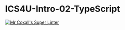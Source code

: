 # ICS4U-Intro-02-TypeScript

[![Mr Coxall's Super Linter](https://github.com/KaitlynIp64/ICS4U-Intro-02-TypeScript/workflows/Mr%20Coxall's%20Super%20Linter/badge.svg)](https://github.com/KaitlynIp64/ICS4U-Intro-02-TypeScript/actions)
